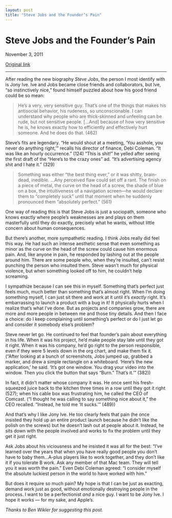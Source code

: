 ```yaml
---
layout: post
title: "Steve Jobs and the Founder’s Pain"
---
```

Steve Jobs and the Founder’s Pain
=================================

November 3, 2011

[Original link](http://www.aaronsw.com/weblog/stevepain)

* * * * *

After reading the new biography *Steve Jobs*, the person I most identify
with is Jony Ive. Ive and Jobs became close friends and collaborators,
but Ive, “so instinctively nice,” found himself puzzled about how his
good friend could be so mean:

> He’s a very, very sensitive guy. That’s one of the things that makes
> his antisocial behavior, his rudeness, so unconscionable. I can
> understand why people who are thick-skinned and unfeeling can be rude,
> but not sensitive people. […And] because of how very sensitive he is,
> he knows exactly how to efficiently and effectively hurt someone. And
> he does do that. (462)

Steve’s fits are legendary. “He would shout at a meeting, ‘You asshole,
you never do anything right,’” recalls his director of finance, Debi
Coleman. “It was like an hourly occurrence.” (124) “This is shit!” he
yelled after seeing the first draft of the “Here’s to the crazy ones”
ad. “It’s advertising agency shit and I hate it.” (329)

> Something was either “the best thing ever,” or it was shitty,
> brain-dead, inedible. …Any perceived flaw could set off a rant. The
> finish on a piece of metal, the curve on the head of a screw, the
> shade of blue on a box, the intuitiveness of a navigation screen—he
> would declare them to “completely suck” until that moment when he
> suddenly pronounced them “absolutely perfect.” (561)

One way of reading this is that Steve Jobs is just a sociopath, someone
who knows exactly where people’s weaknesses are and plays on them
masterfully until they do exactly, precisely what he wants, without
little concern about human consequences.

But there’s another, more sympathetic reading. I think Jobs really did
feel this way. He had such an intense aesthetic sense that even
something as minor as the curve on the head of the screw could cause him
enormous pain. And, like anyone in pain, he responded by lashing out at
the people around him. There are some people who, when they’re insulted,
can’t resist punching the person who insulted them. Steve wasn’t much
for physical violence, but when something looked off to him, he couldn’t
help screaming.

I sympathize because I can see this in myself. Something that’s perfect
just feels much, much better than something that’s almost right. When
I’m doing something myself, I can just sit there and work at it until
it’s *exactly* right. It’s embarrassing to launch a product with a bug
in it! It physically hurts when I realize that’s what I’ve done. But as
projects and companies grow, there are more and more people in between
me and those tiny details. And then I face a choice: do I keep
complaining until something’s perfect or do I just let go and consider
it somebody else’s problem?

Steve never let go. He continued to feel that founder’s pain about
everything in his life. When it was his project, he’d make people stay
late until they got it right. When it was his company, he’d go right to
the person responsible, even if they were 5 levels down in the org
chart, and make them fix it. (“After looking at a bunch of screenshots,
Jobs jumped up, grabbed a marker, and drew a simple rectangle on a
whiteboard. ‘Here’s the new application,’ he said. ‘It’s got one window.
You drag your video into the window. Then you click the button that says
“Burn.” That’s it.’” (382))

In fact, it didn’t matter whose company it was. He once sent his
fresh-squeezed juice back to the kitchen three times in a row until they
got it right (527); when his cable box was frustrating him, he called
the CEO of Comcast. (“I thought he was calling to say something nice
about it,” the CEO recalled. “Instead, he told me ‘It sucks.’” (489))

And that’s why I like Jony Ive. He too clearly feels that pain (he once
insisted they hold up an entire product launch because he didn’t like
the polish on the screws) but he doesn’t lash out at people about it.
Instead, he sits down with the people involved and works to fix the
problem until they get it just right.

Ask Jobs about his viciousness and he insisted it was all for the best:
“I’ve learned over the years that when you have really good people you
don’t have to baby them…A-plus players like to work together, and they
don’t like it if you tolerate B work. Ask any member of that Mac team.
They will tell you it was worth the pain.” Even Debi Coleman agreed: “I
consider myself the absolute luckiest person in the world to have worked
with him.”

But does it require so much pain? My hope is that I can be just as
exacting, demand work just as good, without emotionally destroying
people in the process. I want to be a perfectionist *and* a nice guy. I
want to be Jony Ive. I hope it works — for my sake, and Apple’s.

*Thanks to Ben Wikler for suggesting this post.*
